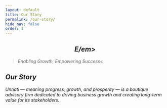 ```yaml
---
layout: default
title: Our Story
permalink: /our-story/
hide_nav: false
order: 1
---
```


<h2 id="enabling-growth-empowering-success"  class="alert alert-secondary" style="text-align: center;"><em>E/em></h2>

<blockquote class="blockquote">
                <p class="mb-0">
                    Enabling Growth, Empowering Success<
                </p>
            </blockquote>

## Our Story
 
Unnati — meaning progress, growth, and prosperity — is a boutique advisory firm dedicated to driving business growth and creating long-term value for its stakeholders.


